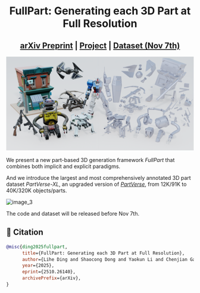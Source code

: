 <div align="center">

# FullPart: Generating each 3D Part at Full Resolution
## [arXiv Preprint](https://arxiv.org/abs/2510.26140) | [Project](https://fullpart3d.github.io) | [Dataset (Nov 7th)](https://huggingface.co/datasets/dscdyc/partverse/tree/main) 

</div>

![image_1](assets/teaser.png)

We present a new part-based 3D generation framework *FullPart* that combines both implicit and explicit paradigms. 

<!-- ![image_2](assets/framework5.png) -->

And we introduce the largest and most comprehensively annotated 3D part dataset *PartVerse-XL*, an upgraded version of [*PartVerse*](https://copart3d.github.io/), from 12K/91K to 40K/320K objects/parts. 

![image_3](assets/data_teaser.png)

The code and dataset will be released before Nov 7th.


## 📖 Citation
```bibtex
@misc{ding2025fullpart,
      title={FullPart: Generating each 3D Part at Full Resolution}, 
      author={Lihe Ding and Shaocong Dong and Yaokun Li and Chenjian Gao and Xiao Chen and Rui Han and Yihao Kuang and Hong Zhang and Bo Huang and Zhanpeng Huang and Zibin Wang and Dan Xu and Tianfan Xue},
      year={2025},
      eprint={2510.26140},
      archivePrefix={arXiv},
}
```
